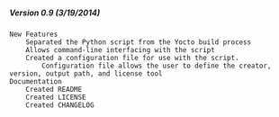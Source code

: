 ##### Version 0.9 (3/19/2014)
	New Features
		Separated the Python script from the Yocto build process
		Allows command-line interfacing with the script
		Created a configuration file for use with the script.
			Configuration file allows the user to define the creator, version, output path, and license tool
	Documentation
		Created README
		Created LICENSE
		Created CHANGELOG